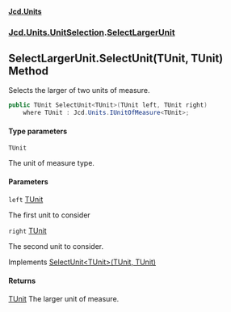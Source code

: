 #### [Jcd.Units](index.md 'index')

### [Jcd.Units.UnitSelection](Jcd.Units.UnitSelection.md 'Jcd.Units.UnitSelection').[SelectLargerUnit](SelectLargerUnit.md 'Jcd.Units.UnitSelection.SelectLargerUnit')

## SelectLargerUnit.SelectUnit<TUnit>(TUnit, TUnit) Method

Selects the larger of two units of measure.

```csharp
public TUnit SelectUnit<TUnit>(TUnit left, TUnit right)
    where TUnit : Jcd.Units.IUnitOfMeasure<TUnit>;
```

#### Type parameters

<a name='Jcd.Units.UnitSelection.SelectLargerUnit.SelectUnit_TUnit_(TUnit,TUnit).TUnit'></a>

`TUnit`

The unit of measure type.

#### Parameters

<a name='Jcd.Units.UnitSelection.SelectLargerUnit.SelectUnit_TUnit_(TUnit,TUnit).left'></a>

`left` [TUnit](SelectLargerUnit.SelectUnit.JyWp9rRCKTu0Cemzrr4M8w.md#Jcd.Units.UnitSelection.SelectLargerUnit.SelectUnit_TUnit_(TUnit,TUnit).TUnit 'Jcd.Units.UnitSelection.SelectLargerUnit.SelectUnit<TUnit>(TUnit, TUnit).TUnit')

The first unit to consider

<a name='Jcd.Units.UnitSelection.SelectLargerUnit.SelectUnit_TUnit_(TUnit,TUnit).right'></a>

`right` [TUnit](SelectLargerUnit.SelectUnit.JyWp9rRCKTu0Cemzrr4M8w.md#Jcd.Units.UnitSelection.SelectLargerUnit.SelectUnit_TUnit_(TUnit,TUnit).TUnit 'Jcd.Units.UnitSelection.SelectLargerUnit.SelectUnit<TUnit>(TUnit, TUnit).TUnit')

The second unit to consider.

Implements [SelectUnit&lt;TUnit&gt;(TUnit, TUnit)](IUnitSelectionStrategy.SelectUnit.Klb+x/umqLvPEeeX9EMM+w.md 'Jcd.Units.UnitSelection.IUnitSelectionStrategy.SelectUnit<TUnit>(TUnit, TUnit)')

#### Returns

[TUnit](SelectLargerUnit.SelectUnit.JyWp9rRCKTu0Cemzrr4M8w.md#Jcd.Units.UnitSelection.SelectLargerUnit.SelectUnit_TUnit_(TUnit,TUnit).TUnit 'Jcd.Units.UnitSelection.SelectLargerUnit.SelectUnit<TUnit>(TUnit, TUnit).TUnit')
The larger unit of measure.